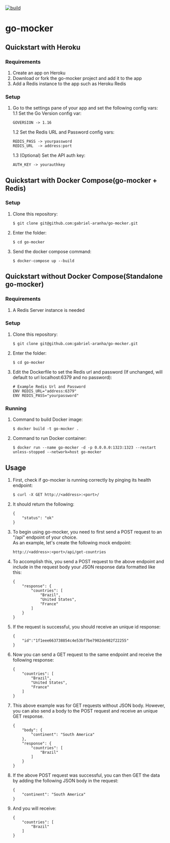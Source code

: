 [![build](https://github.com/gabriel-aranha/go-mocker/actions/workflows/go.yml/badge.svg?branch=main)](https://github.com/gabriel-aranha/go-mocker/actions/workflows/go.yml)

# go-mocker
## Quickstart with Heroku
### Requirements
1. Create an app on Heroku
2. Download or fork the go-mocker project and add it to the app
3. Add a Redis instance to the app such as Heroku Redis

### Setup
1. Go to the settings pane of your app and set the following config vars:    
    1.1 Set the Go Version config var:  
    ```
    GOVERSION -> 1.16
    ```
    1.2 Set the Redis URL and Password config vars:  
    ```
    REDIS_PASS -> yourpassword
    REDIS_URL  -> address:port
    ```
    1.3 (Optional) Set the API auth key:  
    ```
    AUTH_KEY -> yourauthkey
    ```

## Quickstart with Docker Compose(go-mocker + Redis)
### Setup
1. Clone this repository:
    ```
    $ git clone git@github.com:gabriel-aranha/go-mocker.git
    ```
2. Enter the folder:
    ```
    $ cd go-mocker
    ```
3. Send the docker compose command:
    ```
    $ docker-compose up --build
    ```

## Quickstart without Docker Compose(Standalone go-mocker)
### Requirements
1. A Redis Server instance is needed

### Setup
1. Clone this repository:
    ```
    $ git clone git@github.com:gabriel-aranha/go-mocker.git
    ```
2. Enter the folder:
    ```
    $ cd go-mocker
    ```
3. Edit the Dockerfile to set the Redis url and password (If unchanged, will default to url localhost:6379 and no password):
    ```
    # Example Redis Url and Password
    ENV REDIS_URL="address:6379"
    ENV REDIS_PASS="yourpassword"
    ```

### Running
1. Command to build Docker image:
    ```
    $ docker build -t go-mocker .
    ```
2. Command to run Docker container:
    ```
    $ docker run --name go-mocker -d -p 0.0.0.0:1323:1323 --restart unless-stopped --network=host go-mocker
    ```

## Usage
1. First, check if go-mocker is running correctly by pinging its health endpoint:
    ```
    $ curl -X GET http://<address>:<port>/
    ```
2. It should return the following:
    ```
    {
        "status": "ok"
    }
    ```

3. To begin using go-mocker, you need to first send a POST request to an "/api" endpoint of your choice.  
As an example, let's create the following mock endpoint:
    ```
    http://<address>:<port>/api/get-countries
    ```
4. To accomplish this, you send a POST request to the above endpoint and include in the request body your JSON response data formatted like this:
    ```
    {
        "response": {
            "countries": [
                "Brazil",
                "United States",
                "France"
            ]
        }
    }
    ```
5. If the request is successful, you should receive an unique id response:
    ```
    {
        "id":"1f1eee663738854c4e53bf7be7902de982f22255"
    }
    ```
6. Now you can send a GET request to the same endpoint and receive the following response:
    ```
    {
        "countries": [
            "Brazil",
            "United States",
            "France"
        ]
    }
    ```

7. This above example was for GET requests without JSON body. However, you can also send a body to the POST request and receive an unique GET response.
    ```
    {
        "body": {
            "continent": "South America"
        },
        "response": {
            "countries": [
                "Brazil"
            ]
        }
    }
    ```

8. If the above POST request was successful, you can then GET the data by adding the following JSON body in the request:
    ```
    {
        "continent": "South America"
    }
    ```
9. And you will receive:
    ```
    {
        "countries": [
            "Brazil"
        ]
    }
    ```
